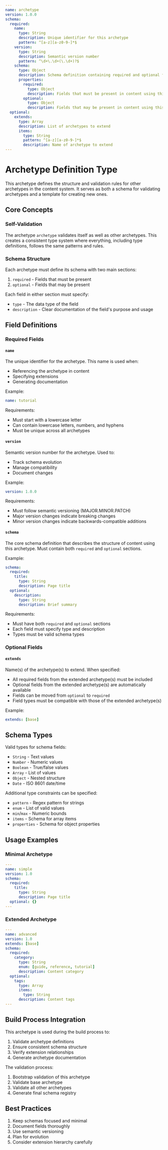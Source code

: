 ```yaml
---
name: archetype
version: 1.0.0
schema:
  required:
    name:
      type: String
      description: Unique identifier for this archetype
      pattern: ^[a-z][a-z0-9-]*$
    version:
      type: String
      description: Semantic version number
      pattern: ^\d+\.\d+(\.\d+)?$
    schema:
      type: Object
      description: Schema definition containing required and optional field specifications
      properties:
        required:
          type: Object
          description: Fields that must be present in content using this archetype
        optional:
          type: Object
          description: Fields that may be present in content using this archetype
  optional:
    extends:
      type: Array
      description: List of archetypes to extend
      items:
        type: String
        pattern: ^[a-z][a-z0-9-]*$
        description: Name of archetype to extend
---
```


# Archetype Definition Type

This archetype defines the structure and validation rules for other archetypes in the content system. It serves as both a schema for validating archetypes and a template for creating new ones.

## Core Concepts

### Self-Validation

The archetype `archetype` validates itself as well as other archetypes. This creates a consistent type system where everything, including type definitions, follows the same patterns and rules.

### Schema Structure

Each archetype must define its schema with two main sections:

1. `required` - Fields that must be present
2. `optional` - Fields that may be present

Each field in either section must specify:

- `type` - The data type of the field
- `description` - Clear documentation of the field's purpose and usage

## Field Definitions

### Required Fields

#### `name`

The unique identifier for the archetype. This name is used when:

- Referencing the archetype in content
- Specifying extensions
- Generating documentation

Example:

```yaml
name: tutorial
```

Requirements:

- Must start with a lowercase letter
- Can contain lowercase letters, numbers, and hyphens
- Must be unique across all archetypes

#### `version`

Semantic version number for the archetype. Used to:

- Track schema evolution
- Manage compatibility
- Document changes

Example:

```yaml
version: 1.0.0
```

Requirements:

- Must follow semantic versioning (MAJOR.MINOR.PATCH)
- Major version changes indicate breaking changes
- Minor version changes indicate backwards-compatible additions

#### `schema`

The core schema definition that describes the structure of content using this archetype. Must contain both `required` and `optional` sections.

Example:

```yaml
schema:
  required:
    title:
      type: String
      description: Page title
  optional:
    description:
      type: String
      description: Brief summary
```

Requirements:

- Must have both `required` and `optional` sections
- Each field must specify type and description
- Types must be valid schema types

### Optional Fields

#### `extends`

Name(s) of the archetype(s) to extend. When specified:

- All required fields from the extended archetype(s) must be included
- Optional fields from the extended archetype(s) are automatically available
- Fields can be moved from `optional` to `required`
- Field types must be compatible with those of the extended archetype(s)

Example:

```yaml
extends: [base]
```

## Schema Types

Valid types for schema fields:

- `String` - Text values
- `Number` - Numeric values
- `Boolean` - True/false values
- `Array` - List of values
- `Object` - Nested structure
- `Date` - ISO 8601 date/time

Additional type constraints can be specified:

- `pattern` - Regex pattern for strings
- `enum` - List of valid values
- `min`/`max` - Numeric bounds
- `items` - Schema for array items
- `properties` - Schema for object properties

## Usage Examples

### Minimal Archetype

```yaml
---
name: simple
version: 1.0
schema:
  required:
    title:
      type: String
      description: Page title
  optional: {}
---
```

### Extended Archetype

```yaml
---
name: advanced
version: 1.0
extends: [base]
schema:
  required:
    category:
      type: String
      enum: [guide, reference, tutorial]
      description: Content category
  optional:
    tags:
      type: Array
      items:
        type: String
      description: Content tags
---
```

## Build Process Integration

This archetype is used during the build process to:

1. Validate archetype definitions
2. Ensure consistent schema structure
3. Verify extension relationships
4. Generate archetype documentation

The validation process:

1. Bootstrap validation of this archetype
2. Validate base archetype
3. Validate all other archetypes
4. Generate final schema registry

## Best Practices

1. Keep schemas focused and minimal
2. Document fields thoroughly
3. Use semantic versioning
4. Plan for evolution
5. Consider extension hierarchy carefully
